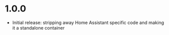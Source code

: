 # 1.0.0

- Initial release: stripping away Home Assistant specific code and making it a standalone container
